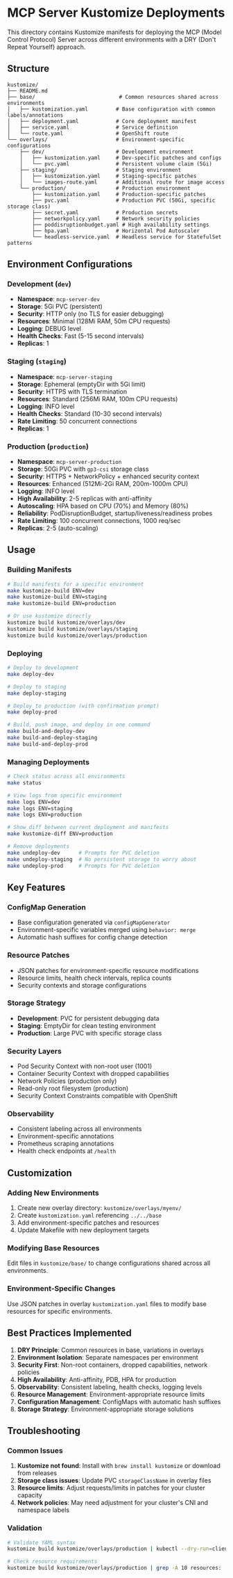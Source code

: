# MCP Server Kustomize Deployments

This directory contains Kustomize manifests for deploying the MCP (Model Control Protocol) Server across different environments with a DRY (Don't Repeat Yourself) approach.

## Structure

```
kustomize/
├── README.md
├── base/                           # Common resources shared across environments
│   ├── kustomization.yaml         # Base configuration with common labels/annotations
│   ├── deployment.yaml            # Core deployment manifest
│   ├── service.yaml               # Service definition
│   └── route.yaml                 # OpenShift route
└── overlays/                      # Environment-specific configurations
    ├── dev/                       # Development environment
    │   ├── kustomization.yaml     # Dev-specific patches and configs
    │   └── pvc.yaml               # Persistent volume claim (5Gi)
    ├── staging/                   # Staging environment  
    │   ├── kustomization.yaml     # Staging-specific patches
    │   └── images-route.yaml      # Additional route for image access
    └── production/                # Production environment
        ├── kustomization.yaml     # Production-specific patches
        ├── pvc.yaml               # Production PVC (50Gi, specific storage class)
        ├── secret.yaml            # Production secrets
        ├── networkpolicy.yaml     # Network security policies
        ├── poddisruptionbudget.yaml # High availability settings
        ├── hpa.yaml               # Horizontal Pod Autoscaler
        └── headless-service.yaml  # Headless service for StatefulSet patterns
```

## Environment Configurations

### Development (`dev`)
- **Namespace**: `mcp-server-dev`
- **Storage**: 5Gi PVC (persistent)
- **Security**: HTTP only (no TLS for easier debugging)
- **Resources**: Minimal (128Mi RAM, 50m CPU requests)
- **Logging**: DEBUG level
- **Health Checks**: Fast (5-15 second intervals)
- **Replicas**: 1

### Staging (`staging`)
- **Namespace**: `mcp-server-staging`
- **Storage**: Ephemeral (emptyDir with 5Gi limit)
- **Security**: HTTPS with TLS termination
- **Resources**: Standard (256Mi RAM, 100m CPU requests)
- **Logging**: INFO level
- **Health Checks**: Standard (10-30 second intervals)
- **Rate Limiting**: 50 concurrent connections
- **Replicas**: 1

### Production (`production`)
- **Namespace**: `mcp-server-production`
- **Storage**: 50Gi PVC with `gp3-csi` storage class
- **Security**: HTTPS + NetworkPolicy + enhanced security context
- **Resources**: Enhanced (512Mi-2Gi RAM, 200m-1000m CPU)
- **Logging**: INFO level
- **High Availability**: 2-5 replicas with anti-affinity
- **Autoscaling**: HPA based on CPU (70%) and Memory (80%)
- **Reliability**: PodDisruptionBudget, startup/liveness/readiness probes
- **Rate Limiting**: 100 concurrent connections, 1000 req/sec
- **Replicas**: 2-5 (auto-scaling)

## Usage

### Building Manifests

```bash
# Build manifests for a specific environment
make kustomize-build ENV=dev
make kustomize-build ENV=staging  
make kustomize-build ENV=production

# Or use kustomize directly
kustomize build kustomize/overlays/dev
kustomize build kustomize/overlays/staging
kustomize build kustomize/overlays/production
```

### Deploying

```bash
# Deploy to development
make deploy-dev

# Deploy to staging  
make deploy-staging

# Deploy to production (with confirmation prompt)
make deploy-prod

# Build, push image, and deploy in one command
make build-and-deploy-dev
make build-and-deploy-staging
make build-and-deploy-prod
```

### Managing Deployments

```bash
# Check status across all environments
make status

# View logs from specific environment
make logs ENV=dev
make logs ENV=staging
make logs ENV=production

# Show diff between current deployment and manifests
make kustomize-diff ENV=production

# Remove deployments
make undeploy-dev      # Prompts for PVC deletion
make undeploy-staging  # No persistent storage to worry about
make undeploy-prod     # Prompts for PVC deletion
```

## Key Features

### ConfigMap Generation
- Base configuration generated via `configMapGenerator`
- Environment-specific variables merged using `behavior: merge`
- Automatic hash suffixes for config change detection

### Resource Patches
- JSON patches for environment-specific resource modifications
- Resource limits, health check intervals, replica counts
- Security contexts and storage configurations

### Storage Strategy
- **Development**: PVC for persistent debugging data
- **Staging**: EmptyDir for clean testing environment  
- **Production**: Large PVC with specific storage class

### Security Layers
- Pod Security Context with non-root user (1001)
- Container Security Context with dropped capabilities
- Network Policies (production only)
- Read-only root filesystem (production)
- Security Context Constraints compatible with OpenShift

### Observability
- Consistent labeling across all environments
- Environment-specific annotations
- Prometheus scraping annotations
- Health check endpoints at `/health`

## Customization

### Adding New Environments
1. Create new overlay directory: `kustomize/overlays/myenv/`
2. Create `kustomization.yaml` referencing `../../base`
3. Add environment-specific patches and resources
4. Update Makefile with new deployment targets

### Modifying Base Resources
Edit files in `kustomize/base/` to change configurations shared across all environments.

### Environment-Specific Changes
Use JSON patches in overlay `kustomization.yaml` files to modify base resources for specific environments.

## Best Practices Implemented

1. **DRY Principle**: Common resources in base, variations in overlays
2. **Environment Isolation**: Separate namespaces per environment
3. **Security First**: Non-root containers, dropped capabilities, network policies
4. **High Availability**: Anti-affinity, PDB, HPA for production
5. **Observability**: Consistent labeling, health checks, logging levels
6. **Resource Management**: Environment-appropriate resource limits
7. **Configuration Management**: ConfigMaps with automatic hash suffixes
8. **Storage Strategy**: Environment-appropriate storage solutions

## Troubleshooting

### Common Issues

1. **Kustomize not found**: Install with `brew install kustomize` or download from releases
2. **Storage class issues**: Update PVC `storageClassName` in overlay files
3. **Resource limits**: Adjust requests/limits in patches for your cluster capacity
4. **Network policies**: May need adjustment for your cluster's CNI and namespace labels

### Validation

```bash
# Validate YAML syntax
kustomize build kustomize/overlays/production | kubectl --dry-run=client apply -f -

# Check resource requirements
kustomize build kustomize/overlays/production | grep -A 10 resources:
```